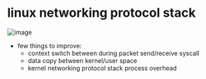 # linux networking protocol stack

![image](https://github.com/user-attachments/assets/740ef4a2-c011-484e-b47a-6fc00c606e0d)

* few things to improve:
    * context switch between during packet send/receive syscall
    * data copy between kernel/user space
    * kernel networking protocol stack process overhead
